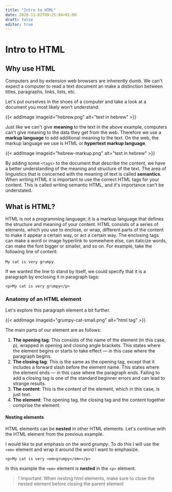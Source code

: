 ```yaml
---
title: "Intro to HTML"
date: 2020-11-02T09:25:04+01:00
draft: false
editor: true
---
```


# Intro to HTML

## Why use HTML

Computers and by extension web browsers are inherently dumb. We can't expect a computer to read a text document an make a distinction between titles, paragraphs, links, lists, etc.   

Let's put ourselves in the shoes of a computer and take a look at a document you most likely won't understand:

{{< addImage imageid="hebrew.png" alt="text in hebrew" >}}

Just like we can't give **meaning** to the text in the above example, computers can't give meaning to the data they get from the web. Therefore we use a **markup language** to add additional meaning to the text. On the web, the markup language we use is HTML or **hypertext markup language**.

{{< addImage imageid="hebrew-markup.png" alt="text in hebrew" >}}

By adding some `<tags>` to the document that describe the content, we have a better understanding of the meaning and structure of the text. The area of linguistics that is concerned with the meaning of text is called **semantics**.
When writing HTML it is important to use the correct HTML tags for your content. This is called writing semantic HTML, and it's importance can't be understated. 

## What is HTML?

HTML is not a programming language; it is a markup language that defines the structure and meaning of your content. HTML consists of a series of elements, which you use to enclose, or wrap, different parts of the content to make it appear a certain way, or act a certain way. The enclosing tags can make a word or image hyperlink to somewhere else, can italicize words, can make the font bigger or smaller, and so on.  For example, take the following line of content:

```My cat is very grumpy```. 

If we wanted the line to stand by itself, we could specify that it is a paragraph by enclosing it in paragraph tags:

```<p>My cat is very grumpy</p>```

### Anatomy of an HTML element

Let's explore this paragraph element a bit further.

{{< addImage imageid="grumpy-cat-small.png" alt="html tag" >}}

The main parts of our element are as follows:

1. **The opening tag**: This consists of the name of the element (in this case, p), wrapped in opening and closing angle brackets. This states where the element begins or starts to take effect — in this case where the paragraph begins.
2. **The closing tag**: This is the same as the opening tag, except that it includes a forward slash before the element name. This states where the element ends — in this case where the paragraph ends. Failing to add a closing tag is one of the standard beginner errors and can lead to strange results.
3. **The content**: This is the content of the element, which in this case, is just text.
4. **The element**: The opening tag, the closing tag and the content together comprise the element.

#### Nesting elements

HTML elements can be **nested** in other HTML elements. 
Let's continue with the HTML element from the previous example.

I would like to put emphasis on the word *grumpy*. To do this I will use the `<em>` element and wrap it around the word I want to emphasize. 

```<p>My cat is very <em>grumpy</em></p>```

In this example the `<em>` element is **nested** in the `<p>` element. 

> ! Important: When nesting html elements, make sure to close the nested element before closing the parent element

